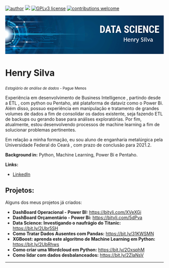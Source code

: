 [![author](https://img.shields.io/badge/author-carlosfab-red.svg)](https://www.linkedin.com/in/henry-silva-41a048178/) [![](https://img.shields.io/badge/python-3.7+-blue.svg)](https://www.python.org/downloads/release/python-365/) [![GPLv3 license](https://img.shields.io/badge/License-GPLv3-blue.svg)](http://perso.crans.org/besson/LICENSE.html) [![contributions welcome](https://img.shields.io/badge/contributions-welcome-brightgreen.svg?style=flat)](https://github.com/carlosfab/data_science/issues)

<p align="center">
  <img src="banner.png" >
</p>

# Henry Silva
<sub>*Estagiário de análise de dados* - Pague Menos</sub>

Experiência em desenvolvimento de Business Intelligence , partindo desde a ETL , com python ou Pentaho, até plataforma de dataviz como o Power Bi. Além disso, possuo experiência em manipulação e tratamento de grandes volumes de dados a fim de consolidar os dados existente, seja fazendo ETL de backups ou gerando base para análises exploratórias. Por fim, atualmente, estou desenvolvendo processos de machine learning a fim de solucionar problemas pertinentes. 

Em relação a minha formação, eu sou aluno de enganharia metalúrgica pela Universidade Federal do Ceará , com prazo de conclusão para 2021.2. 

**Background in:** Python, Machine Learning, Power Bi e Pentaho.

**Links:**

* [LinkedIn](https://www.linkedin.com/in/henry-silva-41a048178/)


## Projetos:
Alguns dos meus projetos já criados:

* **DashBoard Operacional - Power BI:** https://bityli.com/XVeXGi
* **DashBoard Orçamentário - Power Bi:** https://bityli.com/5dPva
* **Data Science: Investigando o naufrágio do Titanic:** https://bit.ly/2Ubr5SH
* **Como Tratar Dados Ausentes com Pandas:** https://bit.ly/31KWSMN
* **XGBoost: aprenda este algoritmo de Machine Learning em Python:** https://bit.ly/2UbRhws
* **Como criar uma Wordcloud em Python:** https://bit.ly/2OxsphM
* **Como lidar com dados desbalanceados:** https://bit.ly/2ZlaNsV

---


